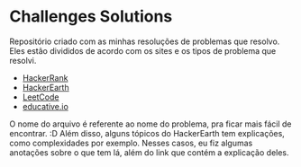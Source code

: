 # Challenges Solutions

Repositório criado com as minhas resoluções de problemas que resolvo. Eles estão divididos de acordo com os sites e os tipos de problema que resolvi.
- [HackerRank](https://www.hackerrank.com)
- [HackerEarth](https://www.hackerearth.com)
- [LeetCode](https://leetcode.com/)
- [educative.io](https://www.educative.io/learn)

O nome do arquivo é referente ao nome do problema, pra ficar mais fácil de encontrar. :D
Além disso, alguns tópicos do HackerEarth tem explicações, como complexidades por exemplo. Nesses casos, eu fiz algumas anotações sobre o que tem lá, além do link que contém a explicação deles.
